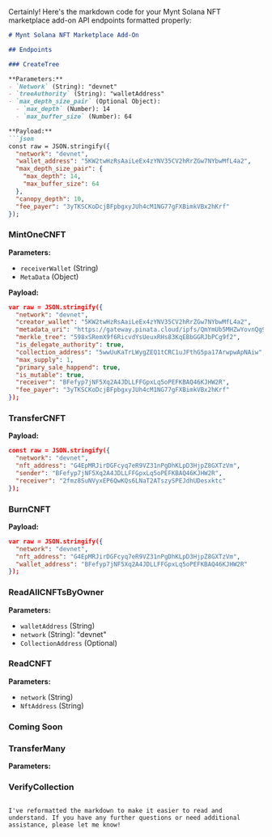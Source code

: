 Certainly! Here's the markdown code for your Mynt Solana NFT marketplace add-on API endpoints formatted properly:

```markdown
# Mynt Solana NFT Marketplace Add-On

## Endpoints

### CreateTree

**Parameters:**
- `Network` (String): "devnet"
- `treeAuthority` (String): "walletAddress"
- `max_depth_size_pair` (Optional Object): 
  - `max_depth` (Number): 14
  - `max_buffer_size` (Number): 64

**Payload:**
```json
const raw = JSON.stringify({
  "network": "devnet",
  "wallet_address": "5KW2twHzRsAaiLeEx4zYNV35CV2hRrZGw7NYbwMfL4a2",
  "max_depth_size_pair": {
    "max_depth": 14,
    "max_buffer_size": 64
  },
  "canopy_depth": 10,
  "fee_payer": "3yTKSCKoDcjBFpbgxyJUh4cM1NG77gFXBimkVBx2hKrf"
});
```

### MintOneCNFT

**Parameters:**
- `receiverWallet` (String)
- `MetaData` (Object)

**Payload:**
```json
var raw = JSON.stringify({
  "network": "devnet",
  "creator_wallet": "5KW2twHzRsAaiLeEx4zYNV35CV2hRrZGw7NYbwMfL4a2",
  "metadata_uri": "https://gateway.pinata.cloud/ipfs/QmYmUb5MHZwYovnQg9qANTJUi7R8VaE5CetfssczaSWn5K",
  "merkle_tree": "598xSRemX9f6RicvdYsUeuxRHs83KqEBbGGRJbPCg9f2",
  "is_delegate_authority": true,
  "collection_address": "5wwUuKaTrLWygZEQ1tCRC1uJFthG5pa17ArwpwApNAiw",
  "max_supply": 1,
  "primary_sale_happend": true,
  "is_mutable": true,
  "receiver": "BFefyp7jNF5Xq2A4JDLLFFGpxLq5oPEFKBAQ46KJHW2R",
  "fee_payer": "3yTKSCKoDcjBFpbgxyJUh4cM1NG77gFXBimkVBx2hKrf"
});
```

### TransferCNFT

**Payload:**
```json
const raw = JSON.stringify({
  "network": "devnet",
  "nft_address": "G4EpMRJirDGFcyq7eR9VZ31nPgDhKLpD3HjpZ8GXTzVm",
  "sender": "BFefyp7jNF5Xq2A4JDLLFFGpxLq5oPEFKBAQ46KJHW2R",
  "receiver": "2fmz8SuNVyxEP6QwKQs6LNaT2ATszySPEJdhUDesxktc"
});
```

### BurnCNFT

**Payload:**
```json
var raw = JSON.stringify({
  "network": "devnet",
  "nft_address": "G4EpMRJirDGFcyq7eR9VZ31nPgDhKLpD3HjpZ8GXTzVm",
  "wallet_address": "BFefyp7jNF5Xq2A4JDLLFFGpxLq5oPEFKBAQ46KJHW2R"
});
```

### ReadAllCNFTsByOwner

**Parameters:**
- `walletAddress` (String)
- `network` (String): "devnet"
- `CollectionAddress` (Optional)

### ReadCNFT

**Parameters:**
- `network` (String)
- `NftAddress` (String)

### Coming Soon

### TransferMany

**Parameters:**

### VerifyCollection
```

I've reformatted the markdown to make it easier to read and understand. If you have any further questions or need additional assistance, please let me know!
```
